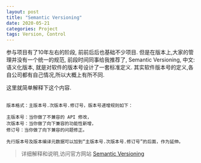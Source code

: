 ```yaml
---
layout: post
title: "Semantic Versioning"
date: 2020-05-21
categories: Project
tags: Version, Control
---
```



参与项目有了10年左右的阶段, 前前后后也基础不少项目. 但是在版本上,大家的管理并没有一个统一的规范, 前段时间同事给我推荐了, Semantic Versioning, 中文: 语义化版本, 就是对软件的版本号设计了一套标准定义. 其实软件版本号的定义,各自公司都有自己情况,所以大概上有所不同.

这里就简单解释下这个内容.

``` Text

版本格式：主版本号.次版本号.修订号，版本号递增规则如下：

主版本号：当你做了不兼容的 API 修改，
次版本号：当你做了向下兼容的功能性新增，
修订号：当你做了向下兼容的问题修正。

先行版本号及版本编译元数据可以加到“主版本号.次版本号.修订号”的后面，作为延伸。

```

> 详细解释和说明,访问官方网站 [Semantic Versioning](https://semver.org)